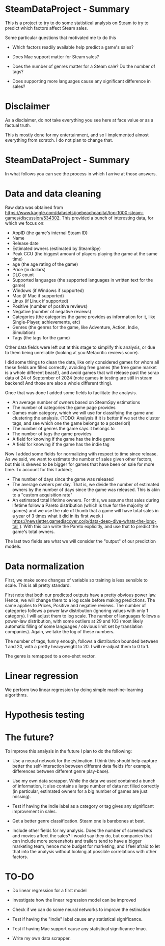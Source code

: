 # SteamDataProject - Summary

This is a project to try to do some statistical analysis on Steam to try to predict which factors affect Steam sales. 

Some particular questions that motivated me to do this

- Which factors readily available help predict a game's sales?

- Does Mac support matter for Steam sales?

- Does the number of genres matter for a Steam sale? Do the number of tags?

- Does supporting more languages cause any significant difference in sales?

# Disclaimer

As a disclaimer, do not take everything you see here at face value or as a factual truth. 

This is mostly done for my entertainment, and so I implemented almost everything from scratch. I do not plan to change that.


# SteamDataProject - Summary

In what follows you can see the process in which I arrive at those answers.


# Data and data cleaning

Raw data was obtained from https://www.kaggle.com/datasets/joebeachcapital/top-1000-steam-games/discussion/534302. This provided
a bunch of interesting data, for which we focus on:

- AppID (the game's internal Steam ID)
- Name
- Release date
- Estimated owners (estimated by SteamSpy)
- Peak CCU (the biggest amount of players playing the game at the same time)
- age (the age rating of the game)
- Price (in dollars)
- DLC count
- Supported languages (the supported languages in written text for the game)
- Windows (if Windows if supported)
- Mac (if Mac if supported)
- Linux (if Linux if supported)
- Positive (number of positive reviews)
- Negative (number of negative reviews)
- Categories (the categories the game provides as information for it, like Single-Player, achievements, etc)
- Genres (the genres for the game, like Adventure, Action, Indie, Simulation)
- Tags (the tags for the game)

Other data fields were left out at this stage to simplify this analysis, or due to them being unreliable (looking at you Metacritic reviews score).

I did some things to clean the data, like only considered games for whom all these fields are filled correctly, avoiding free games (the free game market is a whole different beast!),
and avoid games that will release past the scrap data of 24 of September of 2024 (note games in testing are still in steam backend! And those are also a whole different thing).

Once that was done I added some fields to facilitate the analysis. 
- An average number of owners based on SteamSpy estimations
- The number of categories the game page provides
- Games main category, which we will use for classifying the game and clustering the analysis. (TODO: Analysis if it is better if we set the cluster tags, and see which one the game belongs to a posteriori)
- The number of genres the game says it belongs to
- The number of tags the game provides
- A field for knowing if the game has the indie genre
- A field for knowing if the game has the indie tag

Now I added some fields for normalizing with respect to time since release. As we said, we want to estimate the number of sales given other factors, but this is skewed to be bigger
for games that have been on sale for more time. To account for this I added;

- The number of days since the game was released
- The average owners per day. That is, we divide the number of estimated owners by the number of days since the game was released. This is akin to a "custom acquisition rate"
- An estimated total lifetime owners. For this, we assume that sales during lifetime follow a Pareto distribution (which is true for the majority of games) and we
use the rule of thumb that a game will have total sales in a year of 3 times what it did in its first week ( https://newsletter.gamediscover.co/p/data-deep-dive-whats-the-long-tail ).
With this can write the Pareto explicitly, and use that to predict the game's total owners.

The last two fields are what we will consider the "output" of our prediction models.

# Data normalization

First, we make some changes of variable so training is less sensible to scale. This is all pretty standard.

First note that both our predicted outputs have a pretty obvious power law. Hence, we will change them to a log scale before making predictions. The same applies to Prices, Positive and negative reviews.
The number of categories follows a power law distribution (ignoring values with only 1 category). I will adjust them to log scale. The number of languages follows a power-law distribution, with some outliers at 29 and 103 (most likely automatic filling of some languages / obvious limit set by translation companies). Again, we take the log of these numbers. 

The number of tags, funny enough, follows a distribution bounded between 1 and 20, with a pretty heavyweight to 20. I will re-adjust them to 0 to 1.

The genre is remapped to a one-shot vector.

# Linear regression

We perform two linear regression by doing simple machine-learning algorithms.


# Hypothesis testing

# The future?

To improve this analysis in the future I plan to do the following:

- Use a neural network for the estimation. I think this should help capture better the self-interaction between
different data fields (for example, differences between different genre play-base).


- Use my own data scrapper. While the data we used contained a bunch of information, it also contains a large number
of data not filled correctly (in particular, estimated owners for a big number of games are just missing).

- Test if having the indie label as a category or tag gives any significant improvement in sales.

- Get a better genre classification. Steam one is barebones at best.


- Include other fields for my analysis. Does the number of screenshots and movies affect the sales? I would say they do,
but companies that can include more screenshots and trailers tend to have a bigger marketing team, hence more budget for marketing,
and I feel afraid to let that into the analysis without looking at possible correlations with other factors.


# TO-DO

- Do linear regression for a first model

- Investigate how the linear regression model can be improved

- Check if we can do some neural networks to improve the estimation

- Test if having the "indie" label cause any statistical significance.

- Test if having Mac support cause any statistical significance lmao.

- Write my own data scrapper.
